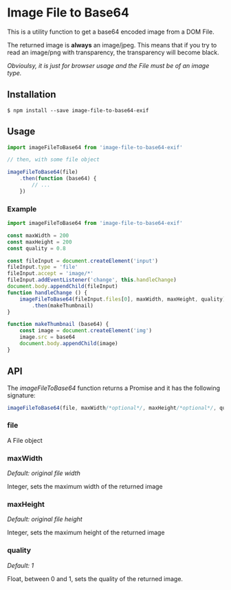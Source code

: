 # Image File to Base64

This is a utility function to get a base64 encoded image from a DOM File.

The returned image is **always** an image/jpeg. This means that if you try to read an image/png with transparency, the transparency will become black.

*Obvioulsy, it is just for browser usage and the File must be of an image type.*

## Installation

```
$ npm install --save image-file-to-base64-exif
```

## Usage

```javascript
import imageFileToBase64 from 'image-file-to-base64-exif'

// then, with some file object

imageFileToBase64(file)
    .then(function (base64) {
        // ...
    })
```

### Example

```javascript
import imageFileToBase64 from 'image-file-to-base64-exif'

const maxWidth = 200
const maxHeight = 200
const quality = 0.8

const fileInput = document.createElement('input')
fileInput.type = 'file'
fileInput.accept = 'image/*'
fileInput.addEventListener('change', this.handleChange)
document.body.appendChild(fileInput)
function handleChange () {
    imageFileToBase64(fileInput.files[0], maxWidth, maxHeight, quality)
        .then(makeThumbnail)
}

function makeThumbnail (base64) {
    const image = document.createElement('img')
    image.src = base64
    document.body.appendChild(image)
}
```

## API

The *imageFileToBase64* function returns a Promise and it has the following signature:

```javascript
imageFileToBase64(file, maxWidth/*optional*/, maxHeight/*optional*/, quality/*optional*/)
```

### file

 A File object

### maxWidth

*Default: original file width*

Integer, sets the maximum width of the returned image

### maxHeight

*Default: original file height*

Integer, sets the maximum height of the returned image

### quality

*Default: 1*

Float, between 0 and 1, sets the quality of the returned image.
